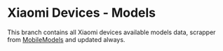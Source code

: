 # Xiaomi Devices - Models
This branch contains all Xiaomi devices available models data, scrapper from [MobileModels](https://github.com/KHwang9883/MobileModels) and updated always.
